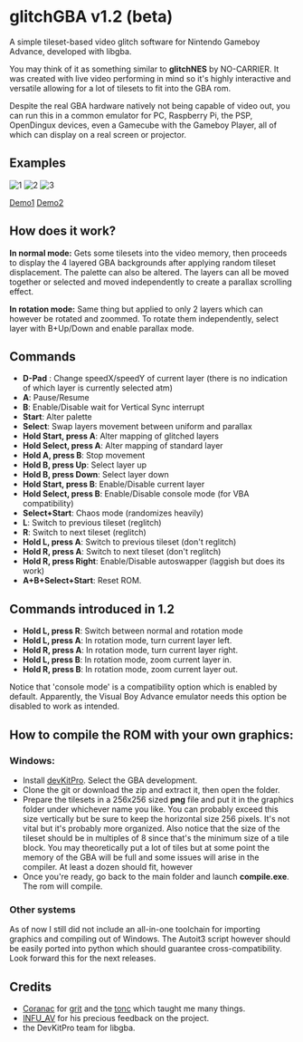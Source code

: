 # glitchGBA v1.2 (beta)
A simple tileset-based video glitch software for Nintendo Gameboy Advance, developed with libgba.

You may think of it as something similar to **glitchNES** by NO-CARRIER.
It was created with live video performing in mind so it's highly interactive and versatile allowing for a lot of tilesets to fit into the GBA rom.

Despite the real GBA hardware natively not being capable of video out, you can run this in a common emulator for PC, Raspberry Pi, the PSP, OpenDingux devices, even a Gamecube with the Gameboy Player, all of which can display on a real screen or projector.

## Examples

![1](http://www.meru.cloud/assets/06-07-2019/1.png) ![2](http://www.meru.cloud/assets/06-07-2019/2.png) 
![3](http://www.meru.cloud/assets/06-07-2019/3.png)

[Demo1](https://www.youtube.com/watch?v=6Cut0q85Z6Q)
[Demo2](https://youtu.be/0SPNZVn2vGY)

## How does it work?
**In normal mode:**
Gets some tilesets into the video memory, then proceeds to display the 4 layered GBA backgrounds after applying random tileset displacement. The palette can also be altered.
The layers can all be moved together or selected and moved independently to create a parallax scrolling effect.

**In rotation mode:**
Same thing but applied to only 2 layers which can however be rotated and zoommed.
To rotate them independently, select layer with B+Up/Down and enable parallax mode.

## Commands
- **D-Pad** : Change speedX/speedY of current layer (there is no indication of which layer is currently selected atm)
- **A**: Pause/Resume
- **B**: Enable/Disable wait for Vertical Sync interrupt
- **Start**: Alter palette
- **Select**: Swap layers movement between uniform and parallax
- **Hold Start, press A**: Alter mapping of glitched layers
- **Hold Select, press A**: Alter mapping of standard layer
- **Hold A, press B**: Stop movement
- **Hold B, press Up**: Select layer up
- **Hold B, press Down**: Select layer down
- **Hold Start, press B**: Enable/Disable current layer
- **Hold Select, press B**: Enable/Disable console mode (for VBA compatibility)
- **Select+Start**: Chaos mode (randomizes heavily)
- **L**: Switch to previous tileset (reglitch)
- **R**: Switch to next tileset (reglitch)
- **Hold L, press A**: Switch to previous tileset (don't reglitch)
- **Hold R, press A**: Switch to next tileset (don't reglitch)
- **Hold R, press Right**: Enable/Disable autoswapper (laggish but does its work)
- **A+B+Select+Start**: Reset ROM.
## Commands introduced in 1.2
- **Hold L, press R**: Switch between normal and rotation mode
- **Hold L, press A**: In rotation mode, turn current layer left.
- **Hold R, press A**: In rotation mode, turn current layer right.
- **Hold L, press B**: In rotation mode, zoom current layer in.
- **Hold R, press B**: In rotation mode, zoom current layer out.

Notice that 'console mode' is a compatibility option which is enabled by default. Apparently, the Visual Boy Advance emulator needs this option be disabled to work as intended.

## How to compile the ROM with your own graphics:
### Windows:
- Install [devKitPro](https://github.com/devkitPro/installer/releases). Select the GBA development.
- Clone the git or download the zip and extract it, then open the folder.
- Prepare the tilesets in a 256x256 sized **png** file and put it in the graphics folder under whichever name you like.
You can probably exceed this size vertically but be sure to keep the horizontal size 256 pixels. It's not vital but it's probably more organized. Also notice that the size of the tileset should be in multiples of 8 since that's the minimum size of a tile block.
You may theoretically put a lot of tiles but at some point the memory of the GBA will be full and some issues will arise in the compiler. At least a dozen should fit, however
- Once you're ready, go back to the main folder and launch **compile.exe**. The rom will compile.

### Other systems
As of now I still did not include an all-in-one toolchain for importing graphics and compiling out of Windows.
The Autoit3 script however should be easily ported into python which should guarantee cross-compatibility.
Look forward this for the next releases.

## Credits
- [Coranac](http://www.coranac.com/) for [grit](https://www.coranac.com/projects/grit/) and the [tonc](http://www.coranac.com/tonc/text/toc.htm) which taught me many things.
- [INFU_AV](https://twitter.com/Infu_av) for his precious feedback on the project.
- the DevKitPro team for libgba.